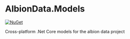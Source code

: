 # AlbionData.Models
[![NuGet](https://img.shields.io/nuget/v/AlbionData.Models.svg)](https://www.nuget.org/packages/AlbionData.Models/)

Cross-platform .Net Core models for the albion data project
